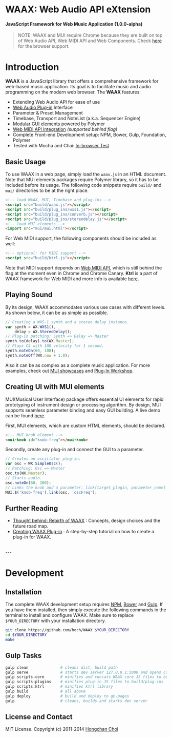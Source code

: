 # WAAX: Web Audio API eXtension

#### JavaScript Framework for Web Music Application (1.0.0-alpha)

> NOTE: WAAX and MUI require Chrome because they are built on top of Web Audio API, Web MIDI API and Web Components. Check [here](http://caniuse.com) for the browser support.

<!-- travis build image -->

# Introduction

__WAAX__ is a JavaScript library that offers a comprehensive framework for web-based music application. Its goal is to facilitate music and audio programming on the modern web browser. The __WAAX__ features:

- Extending Web Audio API for ease of use
- [Web Audio Plug-in](https://ccrma.stanford.edu/~hongchan/posts/creating-waax-plugin/) Interface
- Parameter & Preset Management
- Timebase, Transport and NoteList (a.k.a. Sequencer Engine)
- [Modular GUI elements](http://hoch.github.io/WAAX/mui/) powered by Polymer
- [Web MIDI API Integration](https://github.com/hoch/Ktrl) _(supported behind flag)_
- Complete Front-end Development setup: NPM, Bower, Gulp, Foundation, Polymer
- Tested with Mocha and Chai: [In-browser Test](http://hoch.github.io/WAAX/test/)

<!-- ### [Play WAAX!](http://playwaax.appspot.com)
You can find playable demos and examples at [PlayWAAX](http://playwaax.appspot.com).
 -->

## Basic Usage

To use WAAX in a web page, simply load the `waax.js` in an HTML document. Note that MUI elements packages require Polymer library, so it has to be included before its usage. The following code snippets require `build/` and `mui/` directories to be at the right place.

~~~html
<!-- load WAAX, MUI, Timebase and plug-ins -->
<script src="build/waax.js"></script>
<script src="build/plug_ins/wxs1.js"></script>
<script src="build/plug_ins/converb.js"></script>
<script src="build/plug_ins/stereodelay.js"></script>
<!-- load MUI elements -->
<import src="mui/mui.html"></script>
~~~

For Web MIDI support, the following components should be included as well:

~~~html
<!-- optional: for MIDI support -->
<script src="build/ktrl.js"></script>
~~~

Note that MIDI support depends on [Web MIDI API](http://www.w3.org/TR/webmidi/), which is still behind the flag at the moment even in Chrome and Chrome Canary. __Ktrl__ is a part of WAAX framework for Web MIDI and more info is available [here](https://github.com/hoch/Ktrl).


## Playing Sound

By its design, WAAX accommodates various use cases with different levels. As shown below, it can be as simple as possible.

~~~javascript
// Creating a WXS-1 synth and a stereo delay instance.
var synth = WX.WXS1(),
    delay = WX.StereoDelay();
// Plug-in patching: Synth => Delay => Master
synth.to(delay).to(WX.Master);
// Plays C4 with 100 velocity for 1 second.
synth.noteOn(60, 100);
synth.noteOff(WX.now + 1.0);
~~~

Also it can be as complex as a complete music application. For more examples, check out [MUI showcases](http://hoch.github.io/WAAX/mui/) and [Plug-In Workshop](http://hoch.github.io/WAAX/examples/workshop/).


## Creating UI with MUI elements

MUI(Musical User Interface) package offers essential UI elements for rapid prototyping of instrument design or processing algorithm. By design, MUI supports seamless parameter binding and easy GUI building. A live demo can be found [here](http://hoch.github.io/WAAX/examples/hellowaax/).

First, MUI elements, which are custom HTML elements, should be declared.

~~~html
<!-- MUI knob element -->
<mui-knob id="knob-freq"></mui-knob>
~~~

Secondly, create any plug-in and connect the GUI to a parameter.

~~~javascript
// Creates an oscillator plug-in.
var osc = WX.SimpleOsc();
// Patching: Osc => Master
osc.to(WX.Master);
// Starts audio.
osc.noteOn(60, 100);
// Links the knob and a parameter: link(target_plugin, parameter_name)
MUI.$('knob-freq').link(osc, 'oscFreq');
~~~


## Further Reading

- [Thought behind: Rebirth of WAAX](https://ccrma.stanford.edu/~hongchan/posts/thoughts-behind-rebirth-of-waax/) : Concepts, design choices and the future road map.
- [Creating WAAX Plug-in](https://ccrma.stanford.edu/~hongchan/posts/creating-waax-plugin/) : A step-by-step tutorial on how to create a plug-in for WAAX.

<br>
---
<br>


# Development


## Installation

The complete WAAX development setup requires [NPM](http://nodejs.org/), [Bower](http://bower.io/) and [Gulp](http://gulpjs.com/). If you have them installed, then simply execute the following commands in the terminal to install and configure WAAX. Make sure to replace `$YOUR_DIRECTORY` with your installation directory.

~~~bash
git clone https://github.com/hoch/WAAX $YOUR_DIRECTORY
cd $YOUR_DIRECTORY
make
~~~


## Gulp Tasks

~~~bash
gulp clean              # cleans dist, build path
gulp serve              # starts dev server 127.0.0.1:3000 and opens Canary
gulp scripts:core       # minifies and concats WAAX core JS files to build
gulp scripts:plugins    # minifies plug-in JS files to build/plug-ins
gulp scripts:ktrl       # minifies ktrl library
gulp build              # all above
gulp deploy             # build and deploy to gh-pages
gulp                    # cleans, builds and starts dev server
~~~


## License and Contact

MIT License. Copyright (c) 2011-2014 [Hongchan Choi](http://www.hoch.io)